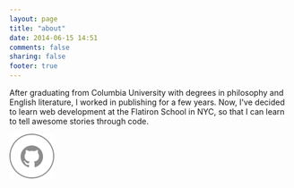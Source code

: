 ```yaml
---
layout: page
title: "about"
date: 2014-06-15 14:51
comments: false
sharing: false
footer: true
---
```


After graduating from Columbia University with degrees in philosophy and English literature, I worked in publishing for a few years. Now, I've decided to learn web development at the Flatiron School in NYC, so that I can learn to tell awesome stories through code.

<div id="about-social-media">
<a href="https://github.com/ambertunnell" target="_blank" title="Github" alt="Github icon"><img src="images/social_icons/bw-github.png"></a>   
</div>   